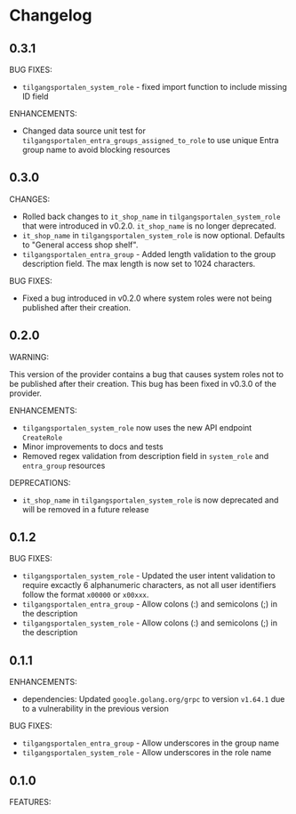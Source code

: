 # Changelog

## 0.3.1

BUG FIXES:

- `tilgangsportalen_system_role` - fixed import function to include missing ID field

ENHANCEMENTS:

- Changed data source unit test for `tilgangsportalen_entra_groups_assigned_to_role` to use unique Entra group name to avoid blocking resources

## 0.3.0

CHANGES:

- Rolled back changes to `it_shop_name` in `tilgangsportalen_system_role` that were introduced in v0.2.0. `it_shop_name` is no longer deprecated.
- `it_shop_name` in `tilgangsportalen_system_role` is now optional. Defaults to "General access shop shelf".
- `tilgangsportalen_entra_group` - Added length validation to the group description field. The max length is now set to 1024 characters.

BUG FIXES:

- Fixed a bug introduced in v0.2.0 where system roles were not being published after their creation.

## 0.2.0

WARNING:

This version of the provider contains a bug that causes system roles not to be published after their creation.
This bug has been fixed in v0.3.0 of the provider.

ENHANCEMENTS:

- `tilgangsportalen_system_role` now uses the new API endpoint `CreateRole`
- Minor improvements to docs and tests
- Removed regex validation from description field in `system_role` and `entra_group` resources

DEPRECATIONS:

- `it_shop_name` in `tilgangsportalen_system_role` is now deprecated and will
  be removed in a future release

## 0.1.2

BUG FIXES:

- `tilgangsportalen_system_role` - Updated the user intent validation to
  require excactly 6 alphanumeric characters, as not all user identifiers follow
  the format `x00000` or `x00xxx`.
- `tilgangsportalen_entra_group` - Allow colons (:) and semicolons (;) in the description
- `tilgangsportalen_system_role` - Allow colons (:) and semicolons (;) in the description

## 0.1.1

ENHANCEMENTS:

- dependencies: Updated `google.golang.org/grpc` to version `v1.64.1` due to a
  vulnerability in the previous version

BUG FIXES:

- `tilgangsportalen_entra_group` - Allow underscores in the group name
- `tilgangsportalen_system_role` - Allow underscores in the role name

## 0.1.0

FEATURES:
